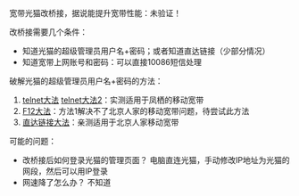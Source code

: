 宽带光猫改桥接，据说能提升宽带性能：未验证！

改桥接需要几个条件：
* 知道光猫的超级管理员用户名+密码；或者知道直达链接（少部分情况）
* 知道宽带上网账号和密码：可以直接10086短信处理

破解光猫的超级管理员用户名+密码的方法：
1. [telnet大法](https://zhuanlan.zhihu.com/p/638813692) [telnet大法2](https://www.bilibili.com/read/cv21044770/)：实测适用于凤栖的移动宽带
2. [F12大法](https://www.bilibili.com/read/cv26306659/)：方法1解决不了北京人家的移动宽带问题，待尝试此方法
3. [直达链接大法](https://zhuanlan.zhihu.com/p/601412298?utm_id=0&wd=&eqid=f85046f9000127cf000000056497aed4)：亲测适用于北京人家移动宽带

可能的问题：
* 改桥接后如何登录光猫的管理页面？ 
电脑直连光猫，手动修改IP地址为光猫的网段，然后可以用IP登录
* 网速降了怎么办？ 
不知道
